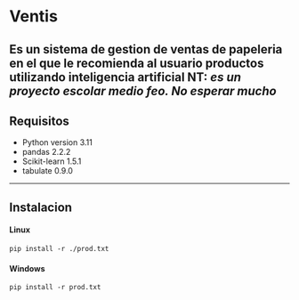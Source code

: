 # Ventis
Es un sistema de gestion de ventas de papeleria en el que le recomienda al usuario productos utilizando inteligencia artificial
NT: *es un proyecto escolar medio feo. No esperar mucho*
---
## Requisitos
- Python version 3.11
- pandas 2.2.2
- Scikit-learn 1.5.1
- tabulate 0.9.0

---
## Instalacion
#### Linux
`pip install -r ./prod.txt`

#### Windows
`pip install -r prod.txt`
